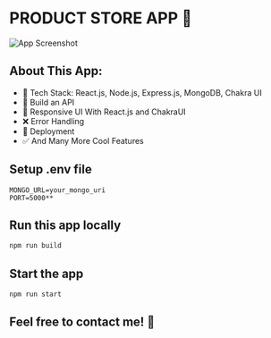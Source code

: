 # PRODUCT STORE APP 🚀
![App Screenshot](https://raw.githubusercontent.com/Semalgn/product-store-app/e4730fcf03a15075ee837003d44bba32d8a9c5a2/pic.readme.png)
## About This App:
- 🚀 Tech Stack: React.js, Node.js, Express.js, MongoDB, Chakra UI
- 🔧 Build an API
- 🎨 Responsive UI With React.js and ChakraUI
- ❌ Error Handling
- 🚀 Deployment
- ✅ And Many More Cool Features
## Setup .env file
```env
MONGO_URL=your_mongo_uri
PORT=5000**
```
## Run this app locally
```sh
npm run build
```
## Start the app
```sh
npm run start
```
## Feel free to contact me! 🚀
